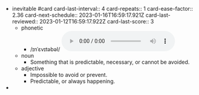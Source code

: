 - inevitable #card
  card-last-interval:: 4
  card-repeats:: 1
  card-ease-factor:: 2.36
  card-next-schedule:: 2023-01-16T16:59:17.921Z
  card-last-reviewed:: 2023-01-12T16:59:17.922Z
  card-last-score:: 3
	- phonetic
		- /ɪnˈɛvɪtəbəl/
		  <audio controls><source src="https://api.dictionaryapi.dev/media/pronunciations/en/inevitable-us.mp3"></audio>
	- noun
		- Something that is predictable, necessary, or cannot be avoided.
	- adjective
		- Impossible to avoid or prevent.
		- Predictable, or always happening.
-
